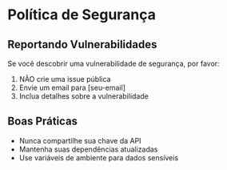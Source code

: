 # Política de Segurança

## Reportando Vulnerabilidades

Se você descobrir uma vulnerabilidade de segurança, por favor:

1. NÃO crie uma issue pública
2. Envie um email para [seu-email]
3. Inclua detalhes sobre a vulnerabilidade

## Boas Práticas

- Nunca compartilhe sua chave da API
- Mantenha suas dependências atualizadas
- Use variáveis de ambiente para dados sensíveis 